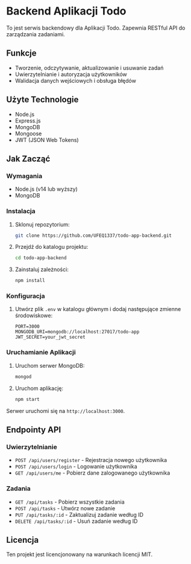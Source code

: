 # Backend Aplikacji Todo

To jest serwis backendowy dla Aplikacji Todo. Zapewnia RESTful API do zarządzania zadaniami.

## Funkcje

- Tworzenie, odczytywanie, aktualizowanie i usuwanie zadań
- Uwierzytelnianie i autoryzacja użytkowników
- Walidacja danych wejściowych i obsługa błędów

## Użyte Technologie

- Node.js
- Express.js
- MongoDB
- Mongoose
- JWT (JSON Web Tokens)

## Jak Zacząć

### Wymagania

- Node.js (v14 lub wyższy)
- MongoDB

### Instalacja

1. Sklonuj repozytorium:
   ```sh
   git clone https://github.com/UFEQ1337/todo-app-backend.git
   ```
2. Przejdź do katalogu projektu:
   ```sh
   cd todo-app-backend
   ```
3. Zainstaluj zależności:
   ```sh
   npm install
   ```

### Konfiguracja

1. Utwórz plik `.env` w katalogu głównym i dodaj następujące zmienne środowiskowe:
   ```env
   PORT=3000
   MONGODB_URI=mongodb://localhost:27017/todo-app
   JWT_SECRET=your_jwt_secret
   ```

### Uruchamianie Aplikacji

1. Uruchom serwer MongoDB:
   ```sh
   mongod
   ```
2. Uruchom aplikację:
   ```sh
   npm start
   ```

Serwer uruchomi się na `http://localhost:3000`.

## Endpointy API

### Uwierzytelnianie

- `POST /api/users/register` - Rejestracja nowego użytkownika
- `POST /api/users/login` - Logowanie użytkownika
- `GET /api/users/me` - Pobierz dane zalogowanego użytkownika

### Zadania

- `GET /api/tasks` - Pobierz wszystkie zadania
- `POST /api/tasks` - Utwórz nowe zadanie
- `PUT /api/tasks/:id` - Zaktualizuj zadanie według ID
- `DELETE /api/tasks/:id` - Usuń zadanie według ID

## Licencja

Ten projekt jest licencjonowany na warunkach licencji MIT.
